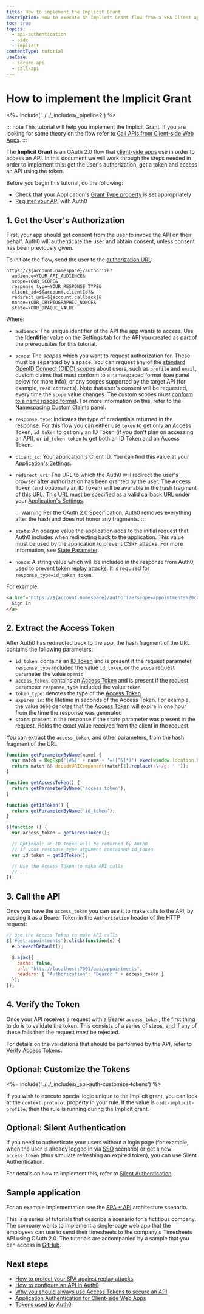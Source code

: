 ```yaml
---
title: How to implement the Implicit Grant
description: How to execute an Implicit Grant flow from a SPA Client application.
toc: true
topics:
  - api-authentication
  - oidc
  - implicit
contentType: tutorial
useCase:
  - secure-api
  - call-api
---
```

# How to implement the Implicit Grant

<%= include('../../_includes/_pipeline2') %>

::: note
This tutorial will help you implement the Implicit Grant. If you are looking for some theory on the flow refer to [Call APIs from Client-side Web Apps](/api-auth/grant/implicit).
:::

The __Implicit Grant__ is an OAuth 2.0 flow that [client-side apps](/quickstart/spa) use in order to access an API. In this document we will work through the steps needed in order to implement this: get the user's authorization, get a token and access an API using the token.

Before you begin this tutorial, do the following:

* Check that your Application's [Grant Type property](/applications/concepts/application-grant-types) is set appropriately
* [Register your API](/apis#how-to-configure-an-api-in-auth0) with Auth0

## 1. Get the User's Authorization

First, your app should get consent from the user to invoke the API on their behalf. Auth0 will authenticate the user and obtain consent, unless consent has been previously given.

To initiate the flow, send the user to the [authorization URL](/api/authentication#implicit):

```text
https://${account.namespace}/authorize?
  audience=YOUR_API_AUDIENCE&
  scope=YOUR_SCOPE&
  response_type=YOUR_RESPONSE_TYPE&
  client_id=${account.clientId}&
  redirect_uri=${account.callback}&
  nonce=YOUR_CRYPTOGRAPHIC_NONCE&
  state=YOUR_OPAQUE_VALUE
```

Where:

* `audience`: The unique identifier of the API the app wants to access. Use the **Identifier** value on the [Settings](${manage_url}/#/apis) tab for the API you created as part of the prerequisites for this tutorial.

* `scope`: The <dfn data-key="scope">scopes</dfn> which you want to request authorization for. These must be separated by a space. You can request any of the [standard OpenID Connect (OIDC) scopes](https://openid.net/specs/openid-connect-core-1_0.html#StandardClaims) about users, such as `profile` and `email`, custom claims that must conform to a namespaced format (see panel below for more info), or any scopes supported by the target API (for example, `read:contacts`). Note that user's consent will be requested, every time the `scope` value changes. The custom scopes must [conform to a namespaced format](/api-auth/tutorials/adoption/scope-custom-claims). For more information on this, refer to the [Namespacing Custom Claims](#optional-customize-the-tokens) panel.

* `response_type`: Indicates the type of credentials returned in the response. For this flow you can either use `token` to get only an Access Token, `id_token` to get only an ID Token (if you don't plan on accessing an API), or `id_token token` to get both an ID Token and an Access Token.

* `client_id`: Your application's Client ID. You can find this value at your [Application's Settings](${manage_url}/#/applications/${account.clientId}/settings).

* `redirect_uri`: The URL to which the Auth0 will redirect the user's browser after authorization has been granted by the user. The Access Token (and optionally an ID Token) will be available in the hash fragment of this URL. This URL must be specified as a valid callback URL under your [Application's Settings](${manage_url}/#/applications/${account.clientId}/settings).

  ::: warning
  Per the [OAuth 2.0 Specification](https://tools.ietf.org/html/rfc6749#section-3.1.2), Auth0 removes everything after the hash and does *not* honor any fragments.
  :::

* `state`: An opaque value the application adds to the initial request that Auth0 includes when redirecting back to the application. This value must be used by the application to prevent CSRF attacks. For more information, see [State Parameter](/protocols/oauth-state).

* `nonce`: A string value which will be included in the response from Auth0, [used to prevent token replay attacks](/api-auth/tutorials/nonce). It is required for `response_type=id_token token`.

For example:

```html
<a href="https://${account.namespace}/authorize?scope=appointments%20contacts&audience=appointments:api&response_type=id_token%20token&client_id=${account.clientId}&redirect_uri=${account.callback}&nonce=12345789">
  Sign In
</a>
```

## 2. Extract the Access Token

After Auth0 has redirected back to the app, the hash fragment of the URL contains the following parameters:
- `id_token`: contains an [ID Token](/tokens/id-token) and is present if the request parameter `response_type` included the value `id_token`, or the `scope` request parameter the value `openid`
- `access_token`: contains an [Access Token](/tokens/overview-access-tokens) and is present if the request parameter `response_type` included the value `token`
- `token_type`: denotes the type of the [Access Token](/tokens/overview-access-tokens)
- `expires_in`: the lifetime in seconds of the Access Token. For example, the value `3600` denotes that the [Access Token](/tokens/overview-access-tokens) will expire in one hour from the time the response was generated
- `state`: present in the response if the `state` parameter was present in the request. Holds the exact value received from the client in the request.

You can extract the `access_token`, and other parameters, from the hash fragment of the URL:

```js
function getParameterByName(name) {
  var match = RegExp('[#&]' + name + '=([^&]*)').exec(window.location.hash);
  return match && decodeURIComponent(match[1].replace(/\+/g, ' '));
}

function getAccessToken() {
  return getParameterByName('access_token');
}

function getIdToken() {
  return getParameterByName('id_token');
}

$(function () {
  var access_token = getAccessToken();

  // Optional: an ID Token will be returned by Auth0
  // if your response_type argument contained id_token
  var id_token = getIdToken();

  // Use the Access Token to make API calls
  // ...
});
```

## 3. Call the API

Once you have the `access_token` you can use it to make calls to the API, by passing it as a Bearer Token in the `Authorization` header of the HTTP request:

``` js
// Use the Access Token to make API calls
$('#get-appointments').click(function(e) {
  e.preventDefault();

  $.ajax({
    cache: false,
    url: "http://localhost:7001/api/appointments",
    headers: { "Authorization": "Bearer " + access_token }
  });
});
```

## 4. Verify the Token

Once your API receives a request with a Bearer `access_token`, the first thing to do is to validate the token. This consists of a series of steps, and if any of these fails then the request _must_ be rejected.

For details on the validations that should be performed by the API, refer to [Verify Access Tokens](/api-auth/tutorials/verify-access-token).

## Optional: Customize the Tokens

<%= include('../../_includes/_api-auth-customize-tokens') %>

If you wish to execute special logic unique to the Implicit grant, you can look at the `context.protocol` property in your rule. If the value is `oidc-implicit-profile`, then the rule is running during the Implicit grant.

## Optional: Silent Authentication

If you need to authenticate your users without a login page (for example, when the user is already logged in via [SSO](/sso) scenario) or get a new `access_token` (thus simulate refreshing an expired token), you can use Silent Authentication.

For details on how to implement this, refer to [Silent Authentication](/api-auth/tutorials/silent-authentication).

## Sample application

For an example implementation see the [SPA + API](/architecture-scenarios/application/spa-api) architecture scenario.

This is a series of tutorials that describe a scenario for a fictitious company. The company wants to implement a single-page web app that the employees can use to send their timesheets to the company's Timesheets API using OAuth 2.0. The tutorials are accompanied by a sample that you can access in [GitHub](https://github.com/auth0-samples/auth0-pnp-exampleco-timesheets).

## Next steps

- [How to protect your SPA against replay attacks](/api-auth/tutorials/nonce)
- [How to configure an API in Auth0](/apis)
- [Why you should always use Access Tokens to secure an API](/api-auth/why-use-access-tokens-to-secure-apis)
- [Application Authentication for Client-side Web Apps](/application-auth/client-side-web)
- [Tokens used by Auth0](/tokens)
